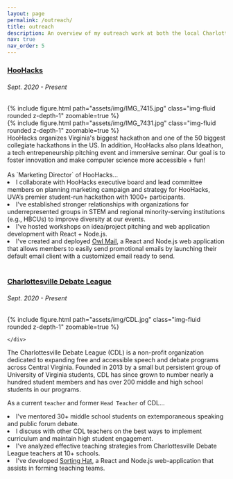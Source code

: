```yaml
---
layout: page
permalink: /outreach/
title: outreach
description: An overview of my outreach work at both the local Charlottesville and broader STEM community level...
nav: true
nav_order: 5
---
```

<h3><a href='https://hoohacks.io'>HooHacks</a></h3>
<h6>Sept. 2020 - Present</h6>
<div class="row mt-3">
    <div class="col-sm mt-3 mt-md-0">
        {% include figure.html path="assets/img/IMG_7415.jpg" class="img-fluid rounded z-depth-1" zoomable=true %}
    </div>
    <div class="col-sm mt-3 mt-md-0">
        {% include figure.html path="assets/img/IMG_7431.jpg" class="img-fluid rounded z-depth-1" zoomable=true %}
    </div>
</div>
HooHacks organizes Virginia's biggest hackathon and one of the 50 biggest collegiate hackathons in the US. In addition, HooHacks also plans Ideathon, a tech entrepeneurship pitching event and immersive seminar. Our goal is to foster innovation and make computer science more accessible + fun!
<br/><br/>
As `Marketing Director` of HooHacks...
<li>I collaborate with HooHacks executive board and lead committee members on planning marketing campaign and strategy for HooHacks, UVA’s premier student-run hackathon with 1000+ participants.</li>
<li>I've established stronger relationships with organizations for underrepresented groups in STEM and regional minority-serving institutions (e.g., HBCUs) to improve diversity at our events.</li>
<li>I've hosted workshops on idea/project pitching and web application development with React + Node.js. 
<li>I've created and deployed <a href='https://github.com/tjvitchutripop/email-app'>Owl Mail</a>, a React and Node.js web application that allows members to easily send promotional emails by launching their default email client with a customized email ready to send.</li> 

<br/>

<h3><a href='https://www.cvilledebate.com/'>Charlottesville Debate League</a></h3>
<h6>Sept. 2020 - Present</h6>
<div class="row mt-3">
    <div class="col-sm mt-3 mt-md-0">
         {% include figure.html path="assets/img/CDL.jpg" class="img-fluid rounded z-depth-1" zoomable=true %}
    </div>
    <div class="col-sm mt-3 mt-md-0">
    
    </div>
</div>
<p>The Charlottesville Debate League (CDL) is a non-profit organization dedicated to expanding free and accessible speech and debate programs across Central Virginia. Founded in 2013 by a small but persistent group of University of Virginia students, CDL has since grown to number nearly a hundred student members and has over 200 middle and high school students in our programs.</p>
<p>As a current <code class="language-plaintext highlighter-rouge">teacher</code> and former <code class="language-plaintext highlighter-rouge">Head Teacher</code> of CDL...</p> 
<li>I've mentored 30+ middle school students on extemporaneous speaking and public forum debate.</li>
<li>I discuss with other CDL teachers on the best ways to implement curriculum and maintain high student engagement.</li>
<li>I've analyzed effective teaching strategies from Charlottesville Debate League teachers at 10+ schools.</li>
<li>I've developed <a href="https://github.com/tjvitchutripop/sorting-hat">Sorting Hat</a>, a React and Node.js web-application that assists in forming teaching teams.</li>


